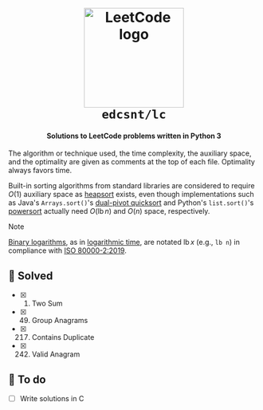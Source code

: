 <h1 align="center">
  <br>
  <img src="https://github.com/donjuardo/leetcode/assets/33993373/33312252-390e-42dd-bf16-f6b7594d752f" alt="LeetCode logo" width="200">
  <br>
  <code>edcsnt/lc</code>
  <br>
</h1>

<h4 align="center">Solutions to LeetCode problems written in Python 3</h4>

The algorithm or technique used, the time complexity, the auxiliary space, and
the optimality are given as comments at the top of each file. Optimality always
favors time.

Built-in sorting algorithms from standard libraries are considered to require
$O(1)$ auxiliary space as
[heapsort](https://dl.acm.org/doi/pdf/10.1145/512274.512284) exists, even
though implementations such as Java's `Arrays.sort()`'s
[dual-pivot quicksort](http://www.kriche.com.ar/root/programming/spaceTimeComplexity/DualPivotQuicksort.pdf)
and Python's `list.sort()`'s
[powersort](https://www.wild-inter.net/publications/munro-wild-2018.pdf)
actually need $O(\mathop{{}^{}\mathrm{lb}} n)$ and $O(n)$ space, respectively.

> [!NOTE]
> [Binary logarithms](https://en.wikipedia.org/wiki/Binary_logarithm), as in
> [logarithmic time](https://en.wikipedia.org/wiki/Time_complexity#Logarithmic_time),
> are notated $\mathop{{}^{}\mathrm{lb}} x$ (e.g., `lb n`) in compliance with
> [ISO 80000-2:2019](https://www.iso.org/standard/64973.html).

## 🧩 Solved

- [x] 1. Two Sum
- [x] 49. Group Anagrams
- [x] 217. Contains Duplicate
- [x] 242. Valid Anagram

## 📝 To do

- [ ] Write solutions in C
